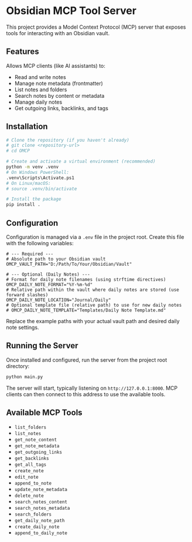 # Obsidian MCP Tool Server

This project provides a Model Context Protocol (MCP) server that exposes tools for interacting with an Obsidian vault.

## Features

Allows MCP clients (like AI assistants) to:
- Read and write notes
- Manage note metadata (frontmatter)
- List notes and folders
- Search notes by content or metadata
- Manage daily notes
- Get outgoing links, backlinks, and tags

## Installation

```bash
# Clone the repository (if you haven't already)
# git clone <repository-url>
# cd OMCP

# Create and activate a virtual environment (recommended)
python -m venv .venv
# On Windows PowerShell:
.venv\Scripts\Activate.ps1
# On Linux/macOS:
# source .venv/bin/activate

# Install the package
pip install .
```

## Configuration

Configuration is managed via a `.env` file in the project root. Create this file with the following variables:

```dotenv
# --- Required --- 
# Absolute path to your Obsidian vault
OMCP_VAULT_PATH="D:/Path/To/Your/Obsidian/Vault"

# --- Optional (Daily Notes) ---
# Format for daily note filenames (using strftime directives)
OMCP_DAILY_NOTE_FORMAT="%Y-%m-%d" 
# Relative path within the vault where daily notes are stored (use forward slashes)
OMCP_DAILY_NOTE_LOCATION="Journal/Daily"
# Optional template file (relative path) to use for new daily notes
# OMCP_DAILY_NOTE_TEMPLATE="Templates/Daily Note Template.md"
```

Replace the example paths with your actual vault path and desired daily note settings.

## Running the Server

Once installed and configured, run the server from the project root directory:

```bash
python main.py
```

The server will start, typically listening on `http://127.0.0.1:8000`. MCP clients can then connect to this address to use the available tools.

## Available MCP Tools

- `list_folders`
- `list_notes`
- `get_note_content`
- `get_note_metadata`
- `get_outgoing_links`
- `get_backlinks`
- `get_all_tags`
- `create_note`
- `edit_note`
- `append_to_note`
- `update_note_metadata`
- `delete_note`
- `search_notes_content`
- `search_notes_metadata`
- `search_folders`
- `get_daily_note_path`
- `create_daily_note`
- `append_to_daily_note`